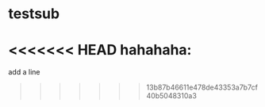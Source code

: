 # testsub
<<<<<<< HEAD
hahahaha:
=======
add a line
>>>>>>> 13b87b46611e478de43353a7b7cf40b5048310a3
